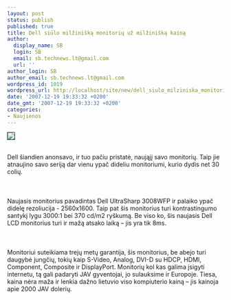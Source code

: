 ```yaml
---
layout: post
status: publish
published: true
title: Dell siūlo milžinišką monitorių už milžinišką kainą
author:
  display_name: SB
  login: SB
  email: sb.technews.lt@gmail.com
  url: ''
author_login: SB
author_email: sb.technews.lt@gmail.com
wordpress_id: 1019
wordpress_url: http://localhost/site/new/dell_siulo_milziniska_monitoriu_uz_milziniska_kaina/
date: '2007-12-19 19:33:32 +0200'
date_gmt: '2007-12-19 19:33:32 +0200'
categories:
- Naujienos
---
```

<div class="imgright"><img src="http://www.techpowerup.com/img/07-12-19/315_thm.jpg" border="1"></div>
<p><br>Dell šiandien anonsavo, ir tuo pačiu pristatė, naująjį savo monitorių. Taip jie atnaujino savo seriją dar vienu ypač dideliu monitoriumi, kurio dydis net 30 colių.<br />
<br><br />
<br>Naujasis monitorius pavadintas Dell UltraSharp 3008WFP ir palaiko ypač didelę rezoliucija - 2560x1600. Taip pat šis monitorius turi kontrastingumo santykį lygu 3000:1 bei 370 cd/m2 ryškumą. Be viso ko, šis naujasis Dell LCD monitorius turi ir mažą atsako laiką – jis yra tik 8ms.<br />
<br><br />
<br>Monitoriui suteikiama trejų metų garantija, šis monitorius, be abejo turi daugybė jungčių, tokių kaip S-Video, Analog, DVI-D su HDCP, HDMI, Component, Composite ir DisplayPort. Monitorių kol kas galima įsigyti internetu, tą gali padaryti JAV gyventojai, jo sulauksime ir Europoje. Tiesa, kaina nėra maža ir lenkia dažno lietuvio viso kompiuterio kainą – jis kainoja apie 2000 JAV dolerių.<br />
<br></p>
